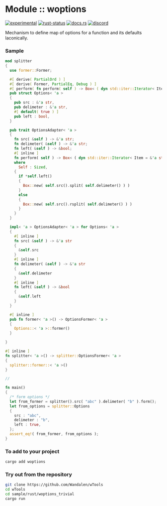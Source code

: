 # Module :: woptions
[![experimental](https://img.shields.io/badge/stability-experimental-orange.svg)](https://github.com/emersion/stability-badges#experimental) [![rust-status](https://github.com/Wandalen/wTools/actions/workflows/ModulewOptionsPush.yml/badge.svg)](https://github.com/Wandalen/wTools/actions/workflows/ModulewOptionsPush.yml) [![docs.rs](https://img.shields.io/docsrs/woptions?color=e3e8f0&logo=docs.rs)](https://docs.rs/woptions) [![discord](https://img.shields.io/discord/872391416519737405?color=eee&logo=discord&logoColor=eee)](https://discord.gg/JwTG6d2b)

Mechanism to define map of options for a function and its defaults laconically.

### Sample

```rust
mod splitter
{
  use former::Former;

  #[ derive( PartialOrd ) ]
  #[ derive( Former, PartialEq, Debug ) ]
  #[ perform( fn perform( self ) -> Box< ( dyn std::iter::Iterator< Item = &'a str > + 'a ) > ) ]
  pub struct Options< 'a >
  {
    pub src : &'a str,
    pub delimeter : &'a str,
    #[ default( true ) ]
    pub left : bool,
  }

  pub trait OptionsAdapter< 'a >
  {
    fn src( &self ) -> &'a str;
    fn delimeter( &self ) -> &'a str;
    fn left( &self ) -> &bool;
    #[ inline ]
    fn perform( self ) -> Box< ( dyn std::iter::Iterator< Item = &'a str > + 'a ) >
    where
      Self : Sized,
    {
      if *self.left()
      {
        Box::new( self.src().split( self.delimeter() ) )
      }
      else
      {
        Box::new( self.src().rsplit( self.delimeter() ) )
      }
    }
  }

  impl< 'a > OptionsAdapter< 'a > for Options< 'a >
  {
    #[ inline ]
    fn src( &self ) -> &'a str
    {
      &self.src
    }
    #[ inline ]
    fn delimeter( &self ) -> &'a str
    {
      &self.delimeter
    }
    #[ inline ]
    fn left( &self ) -> &bool
    {
      &self.left
    }
  }

  #[ inline ]
  pub fn former< 'a >() -> OptionsFormer< 'a >
  {
    Options::< 'a >::former()
  }

}

#[ inline ]
fn splitter< 'a >() -> splitter::OptionsFormer< 'a >
{
  splitter::former::< 'a >()
}

//

fn main()
{
  /* form options */
  let from_former = splitter().src( "abc" ).delimeter( "b" ).form();
  let from_options = splitter::Options
  {
    src : "abc",
    delimeter : "b",
    left : true,
  };
  assert_eq!( from_former, from_options );
}
```
<!-- xxx --> <!-- aaa : done -->

### To add to your project

```sh
cargo add woptions
```

### Try out from the repository

```sh
git clone https://github.com/Wandalen/wTools
cd wTools
cd sample/rust/woptions_trivial
cargo run
```
